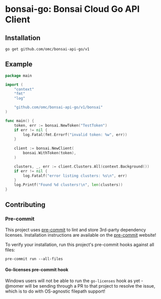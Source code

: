 # bonsai-go: Bonsai Cloud Go API Client

## Installation

```shell
go get github.com/omc/bonsai-api-go/v1
```

## Example

```go
package main

import (
	"context"
	"fmt"
	"log"

	"github.com/omc/bonsai-api-go/v1/bonsai"
)

func main() {
	token, err := bonsai.NewToken("TestToken")
	if err != nil {
		log.Fatal(fmt.Errorf("invalid token: %w", err))
	}
	
	client := bonsai.NewClient(
		bonsai.WithToken(token),
	)

	clusters, _, err := client.Clusters.All(context.Background())
	if err != nil {
		log.Fatalf("error listing clusters: %s\n", err)
	}
	log.Printf("Found %d clusters!\n", len(clusters))
}
```

## Contributing

### Pre-commit

This project uses [pre-commit](https://pre-commit.com/) to lint and store 3rd-party dependency licenses. 
Installation instructions are available on the [pre-commit](https://pre-commit.com/) website!

To verify your installation, run this project's pre-commit hooks against all files:

```shell
pre-commit run --all-files
```

#### Go-licenses pre-commit hook

Windows users will not be able to run the `go-licenses` hook as yet - @momer will be sending through a 
PR to that project to resolve the issue, which is to do with OS-agnostic filepath support!



